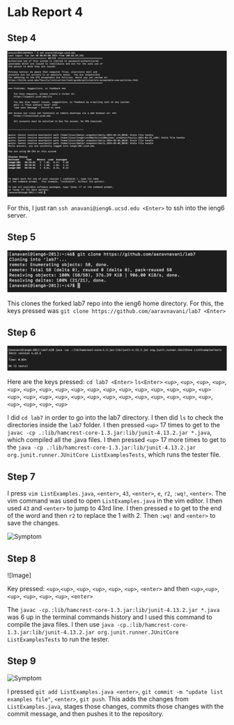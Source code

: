 # Lab Report 4

## Step 4

![Symptom](lab4-1.png)

For this, I just ran ```ssh anavani@ieng6.ucsd.edu <Enter>``` to ssh into the ieng6 server. 

## Step 5

![Symptom](lab4-2.png)

This clones the forked lab7 repo into the ieng6 home directory. For this, the keys pressed was ```git clone https://github.com/aaravnavani/lab7 <Enter> ```  


## Step 6

![Symptom](lab4-3.png)

Here are the keys pressed: 
```cd lab7 <Enter>```
```ls<Enter>```
```<up>```, ```<up>```, ```<up>```, ```<up>```, ```<up>```, ```<up>```, ```<up>```, ```<up>```, ```<up>```, ```<up>```, ```<up>```, ```<up>```, ```<up>```, ```<up>```, ```<up>```, ```<up>```, ```<up>```
```<up>```, ```<up>```, ```<up>```, ```<up>```, ```<up>```, ```<up>```, ```<up>```, ```<up>```, ```<up>```, ```<up>```, ```<up>```, ```<up>```, ```<up>```, ```<up>```, ```<up>```, ```<up>```, ```<up>```

I did ```cd lab7``` in order to go into the lab7 directory. I then did ```ls``` to check the directories inside the ```lab7``` folder. I then pressed ```<up>``` 17 times 
to get to the ```javac -cp .:lib/hamcrest-core-1.3.jar:lib/junit-4.13.2.jar *.java```, which compiled all the .java files. 
I then pressed ```<up>``` 17 more times to get to the ```java -cp .:lib/hamcrest-core-1.3.jar:lib/junit-4.13.2.jar org.junit.runner.JUnitCore ListExamplesTests```, which runs
the tester file. 

## Step 7

I press ```vim ListExamples.java```, ```<enter>```, ```43```, ```<enter>```, ```e```, ```r2```, ```:wq!```, ```<enter>```. 
The vim command was used to open ```ListExamples.java``` in the vim editor. 
I then used ```43``` and ```<enter>``` to jump to 43rd line. 
I then pressed ```e``` to get to the end of the word and then ```r2``` to replace the 1 with 2. Then ```:wq!``` and ```<enter>``` to save the changes. 

![Symptom](lab4-4.png)

## Step 8

![Image]

Key pressed: ```<up>```,```<up>```, ```<up>```, ```<up>```, ```<up>```, ```<up>```, ```<enter>``` and then ```<up>```,```<up>```, ```<up>```, ```<up>```, ```<up>```, ```<up>```, ```<enter>```

The ```javac -cp.:lib/hamcrest-core-1.3.jar:lib/junit-4.13.2.jar *.java``` was 6 up in the terminal commands history and I used this command to compile the java files. I then use ```java -cp.:lib/hamcrest-core-1.3.jar:lib/junit-4.13.2.jar org.junit.runner.JUnitCore ListExamplesTests``` to run the tester. 

## Step 9

![Symptom](lab4-6.png)

I pressed ```git add ListExamples.java <enter>```, ```git commit -m "update list examples file"```, ```<enter>```, ```git push```. This adds the changes from ```ListExamples.java```, stages those changes, commits those changes with the commit message, and then pushes it to the repository.  
